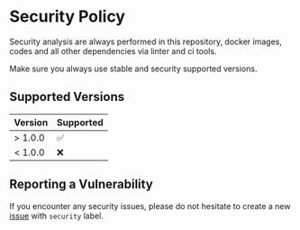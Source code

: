 # Security Policy
Security analysis are always performed in this repository, docker images, codes and all other dependencies via linter and ci tools.

Make sure you always use stable and security supported versions.

## Supported Versions

| Version | Supported          |
| ------- | ------------------ |
| > 1.0.0 | :white_check_mark: |
| < 1.0.0 | :x:                |

## Reporting a Vulnerability

If you encounter any security issues, please do not hesitate to create a new [issue](https://github.com/nemre/messager/issues/new) with `security` label.
